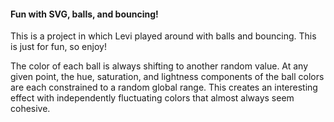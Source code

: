 #### Fun with SVG, balls, and bouncing!

This is a project in which Levi played around with balls and bouncing. This is just for fun, so enjoy!

The color of each ball is always shifting to another random value. At any given point, the hue, saturation, and lightness components of the ball colors are each constrained to a random global range. This creates an interesting effect with independently fluctuating colors that almost always seem cohesive.


[main-url]: http://levi.dev/metabounce
[codepen-url]: http://codepen.io/levisl176/pen/lqmAE